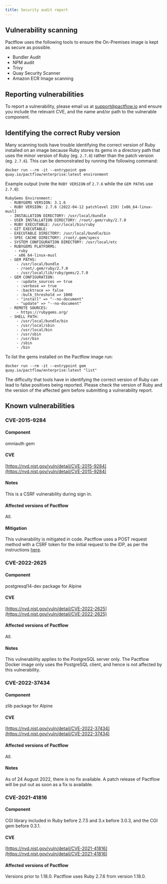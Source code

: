 ```yaml
---
title: Security audit report
---
```


## Vulnerability scanning

Pactflow uses the following tools to ensure the On-Premises image is kept as secure as possible.

* Bundler Audit
* NPM audit
* Trivy
* Quay Security Scanner
* Amazon ECR Image scanning

## Reporting vulnerabilities

To report a vulnerability, please email us at [support@pactflow.io](mailto:support@pactflow.io) and ensure you include the relevant CVE, and the name and/or path to the vulnerable component.

## Identifying the correct Ruby version

Many scanning tools have trouble identifying the correct version of Ruby installed on an image because Ruby stores its gems in a directory path that uses the minor version of Ruby (eg. `2.7.0`) rather than the patch version (eg. `2.7.6`). This can be demonstrated by running the following command:

```shell
docker run --rm -it --entrypoint gem quay.io/pactflow/enterprise:latest environment
```

Example output (note the `RUBY VERSION` of `2.7.6` while the `GEM PATHS` use `2.7.0`):

```shell
RubyGems Environment:
  - RUBYGEMS VERSION: 3.1.6
  - RUBY VERSION: 2.7.6 (2022-04-12 patchlevel 219) [x86_64-linux-musl]
  - INSTALLATION DIRECTORY: /usr/local/bundle
  - USER INSTALLATION DIRECTORY: /root/.gem/ruby/2.7.0
  - RUBY EXECUTABLE: /usr/local/bin/ruby
  - GIT EXECUTABLE:
  - EXECUTABLE DIRECTORY: /usr/local/bundle/bin
  - SPEC CACHE DIRECTORY: /root/.gem/specs
  - SYSTEM CONFIGURATION DIRECTORY: /usr/local/etc
  - RUBYGEMS PLATFORMS:
    - ruby
    - x86_64-linux-musl
  - GEM PATHS:
     - /usr/local/bundle
     - /root/.gem/ruby/2.7.0
     - /usr/local/lib/ruby/gems/2.7.0
  - GEM CONFIGURATION:
     - :update_sources => true
     - :verbose => true
     - :backtrace => false
     - :bulk_threshold => 1000
     - "install" => "--no-document"
     - "update" => "--no-document"
  - REMOTE SOURCES:
     - https://rubygems.org/
  - SHELL PATH:
     - /usr/local/bundle/bin
     - /usr/local/sbin
     - /usr/local/bin
     - /usr/sbin
     - /usr/bin
     - /sbin
     - /bin
```

To list the gems installed on the Pactflow image run:

```
docker run --rm -it --entrypoint gem quay.io/pactflow/enterprise:latest "list"
```

The difficulty that tools have in identifying the correct version of Ruby can lead to false positives being reported. Please check the version of Ruby and the version of the affected gem before submitting a vulnerability report.

## Known vulnerabilities

### CVE-2015-9284

#### Component

omniauth gem

#### CVE

[https://nvd.nist.gov/vuln/detail/CVE-2015-9284](https://nvd.nist.gov/vuln/detail/CVE-2015-9284)

#### Notes

This is a CSRF vulnerability during sign in. 

#### Affected versions of Pactflow

All.

#### Mitigation

This vulnerability is mitigated in code. Pactflow uses a POST request method with a CSRF token for the initial request to the IDP, as per the instructions [here](https://github.com/omniauth/omniauth/wiki/Resolving-CVE-2015-9284).

### CVE-2022-2625

#### Component

postgresql14-dev package for Alpine

#### CVE

[https://nvd.nist.gov/vuln/detail/CVE-2022-2625](https://nvd.nist.gov/vuln/detail/CVE-2022-2625)

#### Affected versions of Pactflow

All.

#### Notes

This vulnerability applies to the PostgreSQL server only. The Pactflow Docker image only uses the PostgreSQL client, and hence is not affected by this vulnerability.

### CVE-2022-37434

#### Component

zlib package for Alpine

#### CVE

[https://nvd.nist.gov/vuln/detail/CVE-2022-37434](https://nvd.nist.gov/vuln/detail/CVE-2022-37434)

#### Affected versions of Pactflow

All.

#### Notes

As of 24 August 2022, there is no fix available. A patch release of Pactflow will be put out as soon as a fix is available.

### CVE-2021-41816

#### Component

CGI library included in Ruby before 2.7.5 and 3.x before 3.0.3, and the CGI gem before 0.3.1.

#### CVE

[https://nvd.nist.gov/vuln/detail/CVE-2021-41816](https://nvd.nist.gov/vuln/detail/CVE-2021-41816)

#### Affected versions of Pactflow

Versions prior to 1.18.0. Pactflow uses Ruby 2.7.6 from version 1.18.0.
